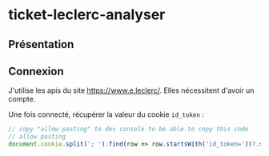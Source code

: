 # ticket-leclerc-analyser

## Présentation

## Connexion
J'utilise les apis du site https://www.e.leclerc/.
Elles nécessitent d'avoir un compte.

Une fois connecté, récupérer la valeur du cookie `id_token` :

```javascript
// copy "allow pasting" to dev console to be able to copy this code
// allow pasting
document.cookie.split('; ').find(row => row.startsWith('id_token='))?.split('=')[1];
```
